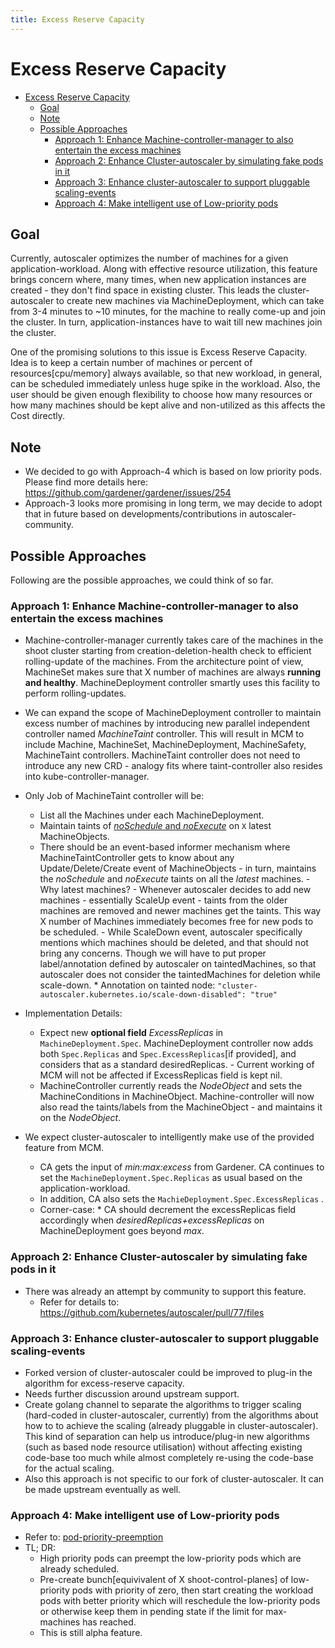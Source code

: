 ```yaml
---
title: Excess Reserve Capacity
---
```

# Excess Reserve Capacity

<!-- TOC -->

- [Excess Reserve Capacity](#excess-reserve-capacity)
    - [Goal](#goal)
    - [Note](#note)
    - [Possible Approaches](#possible-approaches)
        - [Approach 1: Enhance Machine-controller-manager to also entertain the excess machines](#approach-1-enhance-machine-controller-manager-to-also-entertain-the-excess-machines)
        - [Approach 2: Enhance Cluster-autoscaler by simulating fake pods in it](#approach-2-enhance-cluster-autoscaler-by-simulating-fake-pods-in-it)
        - [Approach 3: Enhance cluster-autoscaler to support pluggable scaling-events](#approach-3-enhance-cluster-autoscaler-to-support-pluggable-scaling-events)
        - [Approach 4: Make intelligent use of Low-priority pods](#approach-4-make-intelligent-use-of-low-priority-pods)

<!-- /TOC -->

## Goal

Currently, autoscaler optimizes the number of machines for a given application-workload. Along with effective resource utilization, this feature brings concern where, many times, when new application instances are created - they don't find space in existing cluster. This leads the cluster-autoscaler to create new machines via MachineDeployment, which can take from 3-4 minutes to ~10 minutes, for the machine to really come-up and join the cluster. In turn, application-instances have to wait till new machines join the cluster.

One of the promising solutions to this issue is Excess Reserve Capacity. Idea is to keep a certain number of machines or percent of resources[cpu/memory] always available, so that new workload, in general, can be scheduled immediately unless huge spike in the workload. Also, the user should be given enough flexibility to choose how many resources or how many machines should be kept alive and non-utilized as this affects the Cost directly.

## Note

- We decided to go with Approach-4 which is based on low priority pods. Please find more details here: https://github.com/gardener/gardener/issues/254
- Approach-3 looks more promising in long term, we may decide to adopt that in future based on developments/contributions in autoscaler-community. 

## Possible Approaches

Following are the possible approaches, we could think of so far.

### Approach 1: Enhance Machine-controller-manager to also entertain the excess machines

- Machine-controller-manager currently takes care of the machines in the shoot cluster starting from creation-deletion-health check to efficient rolling-update of the machines. From the architecture point of view, MachineSet makes sure that X number of machines are always **running and healthy**. MachineDeployment controller smartly uses this facility to perform rolling-updates.

- We can expand the scope of MachineDeployment controller to maintain excess number of machines by introducing new parallel independent controller named *MachineTaint* controller. This will result in MCM to include Machine, MachineSet, MachineDeployment, MachineSafety, MachineTaint controllers. MachineTaint controller does not need to introduce any new CRD - analogy fits where taint-controller also resides into kube-controller-manager.

- Only Job of MachineTaint controller will be:
  - List all the Machines under each MachineDeployment.
  - Maintain taints of [*noSchedule* and *noExecute*](https://kubernetes.io/docs/concepts/configuration/taint-and-toleration/) on `X` latest MachineObjects.
  - There should be an event-based informer mechanism where MachineTaintController gets to know about any Update/Delete/Create event of MachineObjects - in turn, maintains the *noSchedule* and *noExecute* taints on all the *latest* machines.
        - Why latest machines?
            - Whenever autoscaler decides to add new machines - essentially ScaleUp event - taints from the older machines are removed and newer machines get the taints. This way X number of Machines immediately becomes free for new pods to be scheduled.
            - While ScaleDown event, autoscaler specifically mentions which machines should be deleted, and that should not bring any concerns. Though we will have to put proper label/annotation defined by autoscaler on taintedMachines, so that autoscaler does not consider the taintedMachines for deletion while scale-down.
                * Annotation on tainted node: `"cluster-autoscaler.kubernetes.io/scale-down-disabled": "true"`
- Implementation Details:
  - Expect new **optional field** *ExcessReplicas* in `MachineDeployment.Spec`. MachineDeployment controller now adds both `Spec.Replicas` and `Spec.ExcessReplicas`[if provided], and considers that as a standard desiredReplicas.
        - Current working of MCM will not be affected if ExcessReplicas field is kept nil.
  - MachineController currently reads the *NodeObject* and sets the MachineConditions in MachineObject. Machine-controller will now also read the taints/labels from the MachineObject - and maintains it on the *NodeObject*.

- We expect cluster-autoscaler to intelligently make use of the provided feature from MCM.
  - CA gets the input of *min:max:excess* from Gardener. CA continues to set the `MachineDeployment.Spec.Replicas` as usual based on the application-workload.
  - In addition, CA also sets the `MachieDeployment.Spec.ExcessReplicas` .
  - Corner-case:
        * CA should decrement the excessReplicas field accordingly when *desiredReplicas+excessReplicas* on MachineDeployment goes beyond *max*.

### Approach 2: Enhance Cluster-autoscaler by simulating fake pods in it

- There was already an attempt by community to support this feature.
    - Refer for details to: https://github.com/kubernetes/autoscaler/pull/77/files

### Approach 3: Enhance cluster-autoscaler to support pluggable scaling-events

- Forked version of cluster-autoscaler could be improved to plug-in the algorithm for excess-reserve capacity.
- Needs further discussion around upstream support.
- Create golang channel to separate the algorithms to trigger scaling (hard-coded in cluster-autoscaler, currently) from the algorithms about how to to achieve the scaling (already pluggable in cluster-autoscaler). This kind of separation can help us introduce/plug-in new algorithms (such as based node resource utilisation) without affecting existing code-base too much while almost completely re-using the code-base for the actual scaling.
- Also this approach is not specific to our fork of cluster-autoscaler. It can be made upstream eventually as well.

### Approach 4: Make intelligent use of Low-priority pods

- Refer to: [pod-priority-preemption](https://kubernetes.io/docs/concepts/configuration/pod-priority-preemption/)
- TL; DR:
  - High priority pods can preempt the low-priority pods which are already scheduled.
  - Pre-create bunch[equivivalent of X shoot-control-planes] of low-priority pods with priority of zero, then start creating the workload pods with better priority which will reschedule the low-priority pods or otherwise keep them in pending state if the limit for max-machines has reached.
  - This is still alpha feature.
